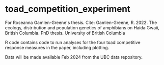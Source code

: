 # toad_competition_experiment

For Roseanna Gamlen-Greene's thesis. 
Cite: Gamlen-Greene, R. 2022. The ecology, distribution and population genetics of amphibians on Haida Gwaii, British Columbia. PhD thesis. University of British Columbia 

R code contains code to run analyses for the four toad competitive response measures in the paper, including plotting.

Data will be made available Feb 2024 from the UBC data repository.
